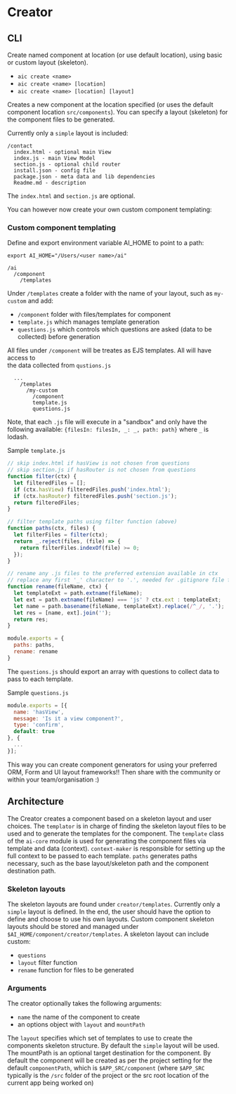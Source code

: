 # Creator

## CLI

Create named component at location (or use default location), using basic or custom layout (skeleton). 

- `aic create <name>`
- `aic create <name> [location]`
- `aic create <name> [location] [layout]`

Creates a new component at the location specified (or uses the default component location `src/components`). 
You can specify a layout (skeleton) for the component files to be generated. 

Currently only a `simple` layout is included:

```
/contact
  index.html - optional main View
  index.js - main View Model
  section.js - optional child router
  install.json - config file
  package.json - meta data and lib dependencies
  Readme.md - description
```  

The `index.html` and `section.js` are optional.

You can however now create your own custom component templating:

### Custom component templating

Define and export environment variable AI_HOME to point to a path: 

`export AI_HOME="/Users/<user name>/ai"`

```
/ai
  /component
    /templates
```

Under `/templates` create a folder with the name of your layout, such as `my-custom` and add:
- `/component` folder with files/templates for component
- `template.js` which manages template generation
- `questions.js` which controls which questions are asked (data to be collected) before generation

All files under `/component` will be treates as EJS templates. All will have access to  
the data collected from `qustions.js`

```
  ...
    /templates
      /my-custom
        /component
        template.js
        questions.js
```

Note, that each `.js` file will execute in a "sandbox" and only have the following available:
`{filesIn: filesIn, _: _, path: path}` where `_` is lodash.

Sample `template.js`

```js
// skip index.html if hasView is not chosen from questions
// skip section.js if hasRouter is not chosen from questions
function filter(ctx) {
  let filteredFiles = [];
  if (ctx.hasView) filteredFiles.push('index.html');
  if (ctx.hasRouter) filteredFiles.push('section.js');
  return filteredFiles;
}

// filter template paths using filter function (above)
function paths(ctx, files) {
  let filterFiles = filter(ctx);
  return _.reject(files, (file) => { 
    return filterFiles.indexOf(file) >= 0;
  });
}

// rename any .js files to the preferred extension available in ctx
// replace any first '_' character to '.', needed for .gitignore file f.ex 
function rename(fileName, ctx) {
  let templateExt = path.extname(fileName);
  let ext = path.extname(fileName) === 'js' ? ctx.ext : templateExt;
  let name = path.basename(fileName, templateExt).replace(/^_/, '.');
  let res = [name, ext].join('');
  return res;
}

module.exports = {
  paths: paths,
  rename: rename
} 
```

The `questions.js` should export an array with questions to collect data to pass to each template.

Sample `questions.js`

```js
module.exports = [{
  name: 'hasView',
  message: 'Is it a view component?',
  type: 'confirm',
  default: true
}, {
  ...
}];
```

This way you can create component generators for using 
your preferred ORM, Form and UI layout frameworks!! 
Then share with the community or within your team/organisation :)

## Architecture

The Creator creates a component based on a skeleton layout and user choices.
The `templator` is in charge of finding the skeleton layout files to be used and to 
generate the templates for the component. The `template` class of the `ai-core` module is used
for generating the component files via template and data (context). 
`context-maker` is responsible for setting up the full context to be passed to each template.
`paths` generates paths necessary, such as the base layout/skeleton path and the component destination path.

### Skeleton layouts

The skeleton layouts are found under `creator/templates`. Currently only a `simple` layout is defined.
In the end, the user should have the option to define and choose to use his own layouts.
Custom component skeleton layouts should be stored and managed under `$AI_HOME/component/creator/templates`. 
A skeleton layout can include custom:
- `questions` 
- `layout` filter function
- `rename` function for files to be generated 

### Arguments

The creator optionally takes the following arguments:
- `name` the name of the component to create 
- an options object with `layout` and `mountPath` 

The `layout` specifies which set of templates to use to create the components skeleton structure.
By default the `simple` layout will be used. The mountPath is an optional target destination for the component.
By default the component will be created as per the project setting for the default `componentPath`, 
which is `$APP_SRC/component` (where `$APP_SRC` typically is the `/src` folder of the project or the src root 
location of the current app being worked on) 

